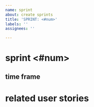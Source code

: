 ```yaml
---
name: sprint
about: create sprints
title: 'SPRINT: <#num>'
labels: ''
assignees: ''

---
```


# sprint <#num>

## time frame
<dates>

# related user stories
